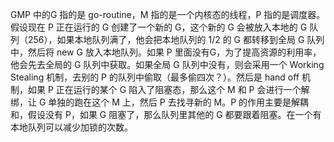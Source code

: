 GMP 中的G 指的是 go-routine，M 指的是一个内核态的线程，P 指的是调度器。假设现在 P 正在运行的 G 创建了一个新的 G，这个新的 G 会被放入本地的 G 队列（256），如果本地队列满了，他会把本地队列的 1/2 的 G 都转移到全局 G 队列中，然后将 new G 放入本地队列。如果 P 里面没有G，为了提高资源的利用率，他会先去全局的 G 队列中获取。如果全局 G 队列中没有，则会采用一个 Working Stealing 机制，去别的 P 的队列中偷取（最多偷四次？）。然后是 hand off 机制，如果 P 正在运行的某个 G 陷入了阻塞态，那么这个 M 和 P 会进行一个解绑，让 G 单独的跑在这个 M 上，然后 P 去找寻新的 M。P 的作用主要是解耦和，假设没有 P，如果 G 阻塞了，那么队列里其他的 G 都要跟着阻塞。在一个有本地队列可以减少加锁的次数。